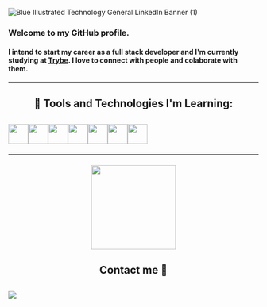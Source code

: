 ![Blue Illustrated Technology General LinkedIn Banner (1)](https://user-images.githubusercontent.com/90651107/170072908-41a6543d-7873-48b3-9ac1-22e1b712ed1c.png)

### Welcome to my GitHub profile. 

#### I intend to start my career as a full stack developer and I'm currently studying at [Trybe](https://www.betrybe.com/). I love to connect with people and colaborate with them.
<hr>

<h2 align="center"> 📖 Tools and Technologies I'm Learning:<h2>

<img src="https://cdn.jsdelivr.net/gh/devicons/devicon/icons/javascript/javascript-original.svg" width="40" height="40"/><img src="https://cdn.jsdelivr.net/gh/devicons/devicon/icons/css3/css3-original.svg" width="40" height="40"/><img src="https://cdn.jsdelivr.net/gh/devicons/devicon/icons/html5/html5-original.svg" width="40" height="40"/><img src="https://cdn.jsdelivr.net/gh/devicons/devicon/icons/nodejs/nodejs-original.svg" width="40" height="40"/><img src="https://cdn.jsdelivr.net/gh/devicons/devicon/icons/git/git-original.svg" width="40" height="40"/><img src="https://cdn.jsdelivr.net/gh/devicons/devicon/icons/jest/jest-plain.svg" width="40" height="40"/><img src="https://cdn.jsdelivr.net/gh/devicons/devicon/icons/react/react-original.svg" width="40" height="40"/>
<hr>
<div>
<a href="https://github.com/GabrielFerrariR" align="center">
  <p align="center">
     <img height="170em" align="center" src="https://github-readme-stats.vercel.app/api?username=GabrielFerrariR&show_icons=true&theme=cobalt2&include_all_commits=true&count_private=true"/>
  </p>
</a>
</div>

<h2 align="center">Contact me 🤝<h2>
<a href="https://www.linkedin.com/in/gabriel-ribeiro-bioufmg/">
  <img src="https://img.shields.io/badge/LinkedIn-0077B5?style=for-the-badge&logo=linkedin&logoColor=white">
</a>

<!--
**GabrielFerrariR/GabrielFerrariR** is a ✨ _special_ ✨ repository because its `README.md` (this file) appears on your GitHub profile.

Here are some ideas to get you started:

- 🔭 I’m currently working on ...
- 🌱 I’m currently learning ...
- 👯 I’m looking to collaborate on ...
- 🤔 I’m looking for help with ...
- 💬 Ask me about ...
- 📫 How to reach me: ...
- 😄 Pronouns: ...
- ⚡ Fun fact: ...
-->
